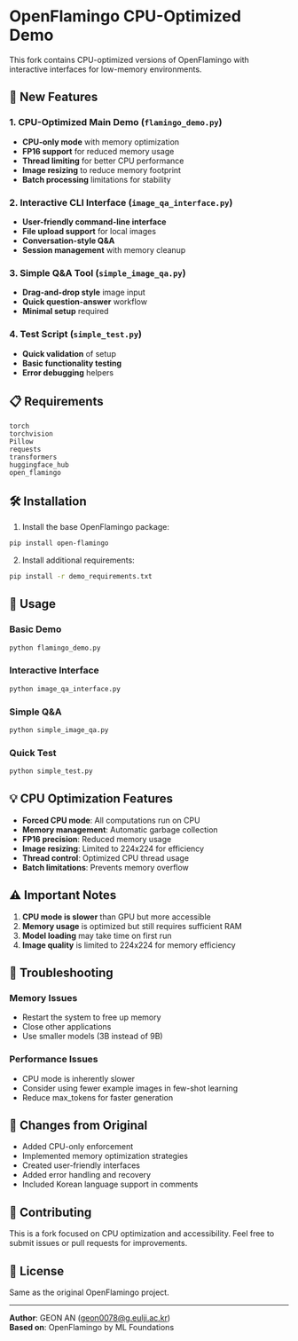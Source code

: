 # OpenFlamingo CPU-Optimized Demo

This fork contains CPU-optimized versions of OpenFlamingo with interactive interfaces for low-memory environments.

## 🚀 New Features

### 1. CPU-Optimized Main Demo (`flamingo_demo.py`)
- **CPU-only mode** with memory optimization
- **FP16 support** for reduced memory usage
- **Thread limiting** for better CPU performance
- **Image resizing** to reduce memory footprint
- **Batch processing** limitations for stability

### 2. Interactive CLI Interface (`image_qa_interface.py`)
- **User-friendly command-line interface**
- **File upload support** for local images
- **Conversation-style Q&A**
- **Session management** with memory cleanup

### 3. Simple Q&A Tool (`simple_image_qa.py`)
- **Drag-and-drop style** image input
- **Quick question-answer** workflow
- **Minimal setup** required

### 4. Test Script (`simple_test.py`)
- **Quick validation** of setup
- **Basic functionality testing**
- **Error debugging** helpers

## 📋 Requirements

```
torch
torchvision
Pillow
requests
transformers
huggingface_hub
open_flamingo
```

## 🛠️ Installation

1. Install the base OpenFlamingo package:
```bash
pip install open-flamingo
```

2. Install additional requirements:
```bash
pip install -r demo_requirements.txt
```

## 🎯 Usage

### Basic Demo
```bash
python flamingo_demo.py
```

### Interactive Interface
```bash
python image_qa_interface.py
```

### Simple Q&A
```bash
python simple_image_qa.py
```

### Quick Test
```bash
python simple_test.py
```

## 💡 CPU Optimization Features

- **Forced CPU mode**: All computations run on CPU
- **Memory management**: Automatic garbage collection
- **FP16 precision**: Reduced memory usage
- **Image resizing**: Limited to 224x224 for efficiency
- **Thread control**: Optimized CPU thread usage
- **Batch limitations**: Prevents memory overflow

## ⚠️ Important Notes

1. **CPU mode is slower** than GPU but more accessible
2. **Memory usage** is optimized but still requires sufficient RAM
3. **Model loading** may take time on first run
4. **Image quality** is limited to 224x224 for memory efficiency

## 🔧 Troubleshooting

### Memory Issues
- Restart the system to free up memory
- Close other applications
- Use smaller models (3B instead of 9B)

### Performance Issues
- CPU mode is inherently slower
- Consider using fewer example images in few-shot learning
- Reduce max_tokens for faster generation

## 📝 Changes from Original

- Added CPU-only enforcement
- Implemented memory optimization strategies
- Created user-friendly interfaces
- Added error handling and recovery
- Included Korean language support in comments

## 🤝 Contributing

This is a fork focused on CPU optimization and accessibility. Feel free to submit issues or pull requests for improvements.

## 📄 License

Same as the original OpenFlamingo project.

---

**Author**: GEON AN (geon0078@g.eulji.ac.kr)  
**Based on**: OpenFlamingo by ML Foundations
